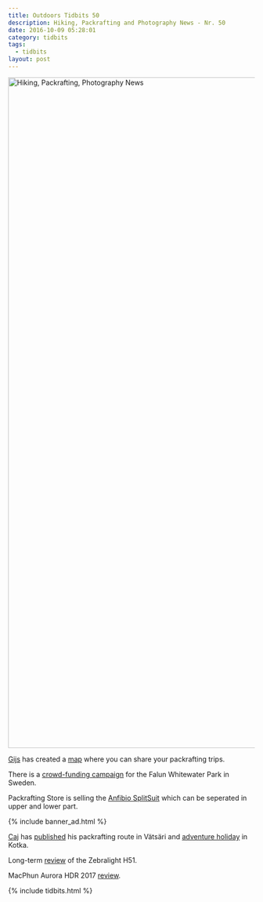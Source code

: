```yaml
---
title: Outdoors Tidbits 50
description: Hiking, Packrafting and Photography News - Nr. 50
date: 2016-10-09 05:28:01
category: tidbits
tags:
  - tidbits
layout: post
---
```


<a data-flickr-embed="true"  href="https://www.flickr.com/photos/90204224@N07/15432207786/in/album-72157648741085496/" title="First Finnish Packraft Gathering"><img src="https://c3.staticflickr.com/6/5599/15432207786_870d074831_k.jpg" width="2048" height="1367" alt="Hiking, Packrafting, Photography News"></a><script async src="//embedr.flickr.com/assets/client-code.js" charset="utf-8"></script>

[Gijs](https://www.facebook.com/gijs.dingemans) has created a [map](https://www.google.com/maps/d/edit?mid=1lXvpJSsypoBImg5B1rA8eH4N8JA) where you can share your packrafting trips.

There is a [crowd-funding campaign](http://faluvildvattenpark.se/) for the Falun Whitewater Park in Sweden.

Packrafting Store is selling the [Anfibio SplitSuit](http://www.packrafting-store.de/Clothing/Anfibio-SplitSuit::705.html) which can be seperated in upper and lower part.

{% include banner_ad.html %}

[Caj](https://www.facebook.com/caj.koskinen) has [published](http://caide.kuvat.fi/blog/49/Our+packrafting+route+in+V%C3%A4ts%C3%A4ri/) his packrafting route in Vätsäri and [adventure holiday](http://caide.kuvat.fi/blog/50/Adventure+Holiday+in+Kotka/) in Kotka.

Long-term [review](https://sticksblog.com/2016/10/05/long-term-review-zebralight-h51/) of the Zebralight H51.

MacPhun Aurora HDR 2017 [review](http://www.techradar.com/reviews/pc-mac/software/graphics-and-media-software/image-editing-software/macphun-aurora-hdr-2017-1329760/review).

{% include tidbits.html %}
